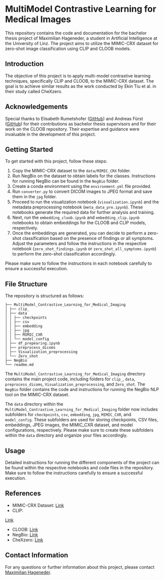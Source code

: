 # MultiModel Contrastive Learning for Medical Images

This repository contains the code and documentation for the bachelor thesis project of Maximilian Hageneder, a student in Artificial Intelligence at the University of Linz. The project aims to utilize the MIMIC-CRX dataset for zero-shot image classification using CLIP and CLOOB models.

## Introduction

The objective of this project is to apply multi-model contrastive learning techniques, specifically CLIP and CLOOB, to the MIMIC-CRX dataset. The goal is to achieve similar results as the work conducted by Ekin Tiu et al. in their study called CheXzero.

## Acknowledgements

Special thanks to Elisabeth Rumetshofer ([GitHub](https://github.com/elirum)) and Andreas Fürst ([GitHub](https://github.com/fuersta)) for their contributions as bachelor thesis supervisors and for their work on the CLOOB repository. Their expertise and guidance were invaluable in the development of this project.


## Getting Started

To get started with this project, follow these steps:

1. Copy the MIMIC-CRX dataset to the `data/MIMIC_CRX` folder.
2. Run NegBio on the dataset to obtain labels for the classes. Instructions for running NegBio can be found in the `NegBio` folder.
3. Create a conda environment using the `environment.yml` file provided.
4. Run `converter.py` to convert DICOM images to JPEG format and save them in the `jpg` folder.
5. Proceed to run the visualization notebook (`visualization.ipynb`) and the metadata preprocessing notebook (`meta_data_pre.ipynb`). These notebooks generate the required data for further analysis and training.
6. Next, run the `embedding_cloob.ipynb` and `embedding_clip.ipynb` notebooks to obtain embeddings for the CLOOB and CLIP models, respectively.
7. Once the embeddings are generated, you can decide to perform a zero-shot classification based on the presence of findings or all symptoms. Adjust the parameters and follow the instructions in the respective notebook (`zero_shot_findings.ipynb` or `zero_shot_all_symptoms.ipynb`) to perform the zero-shot classification accordingly.

Please make sure to follow the instructions in each notebook carefully to ensure a successful execution.

## File Structure

The repository is structured as follows:

```
├── MultiModel_Contrastive_Learning_for_Medical_Imaging
│ ├── clip_
│ ├── data
│ │ ├── checkpoints
│ │ ├── csv
│ │ ├── embedding
│ │ ├── jpg
│ │ ├── MIMIC_CXR
│ │ └── model_config
│ ├── df_prepearing.ipynb
│ ├── preprocess_dicoms
│ ├── Visualization_preprocessing
│ └── Zero_shot
├── NegBio
└── readme.md
```

The `MultiModel_Contrastive_Learning_for_Medical_Imaging` directory contains the main project code, including folders for `clip_`, `data`, `preprocess_dicoms`, `Visualization_preprocessing`, and `Zero_shot`. The `NegBio` folder contains the code and instructions for running the NegBio NLP tool on the MIMIC-CRX dataset.

The `data` directory within the `MultiModel_Contrastive_Learning_for_Medical_Imaging` folder now includes subfolders for `checkpoints`, `csv`, `embedding`, `jpg`, `MIMIC_CXR`, and `model_config`. These subfolders are used for storing checkpoints, CSV files, embeddings, JPEG images, the MIMIC_CXR dataset, and model configurations, respectively. Please make sure to create these subfolders within the `data` directory and organize your files accordingly.

## Usage

Detailed instructions for running the different components of the project can be found within the respective notebooks and code files in the repository. Make sure to follow the instructions carefully to ensure a successful execution.

## References

- MIMIC-CRX Dataset: [Link](https://www.researchgate.net/publication/330552843_MIMIC-CXR_A_large_publicly_available_database_of_labeled_chest_radiographs)
- CLIP:

 [Link](https://arxiv.org/abs/2103.00020)
- CLOOB: [Link](https://arxiv.org/abs/2110.11316)
- NegBio: [Link](https://arxiv.org/abs/1712.05898)
- CheXzero: [Link](https://doi.org/10.1038/s41551-022-00936-9)

## Contact Information

For any questions or further information about this project, please contact [Maximilian Hageneder](mailto:max.hageneder@gmail.com).